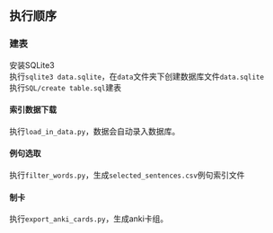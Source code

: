 ## 执行顺序

### 建表
安装SQLite3  
执行`sqlite3 data.sqlite`，在`data`文件夹下创建数据库文件`data.sqlite`  
执行`SQL/create table.sql`建表

#### 索引数据下载
执行`load_in_data.py`，数据会自动录入数据库。

#### 例句选取
执行`filter_words.py`，生成`selected_sentences.csv`例句索引文件

#### 制卡
执行`export_anki_cards.py`，生成anki卡组。

